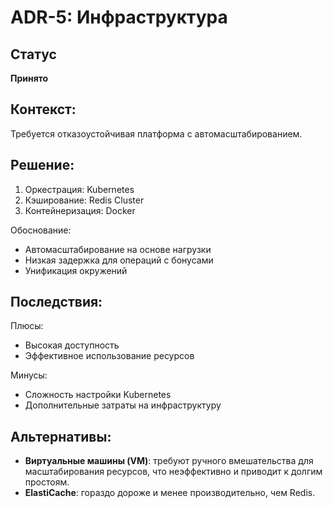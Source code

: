 # ADR-5: Инфраструктура

## Статус
**Принято**

## Контекст:
Требуется отказоустойчивая платформа с автомасштабированием.

## Решение:
1. Оркестрация: Kubernetes
2. Кэширование: Redis Cluster
3. Контейнеризация: Docker

Обоснование:
- Автомасштабирование на основе нагрузки
- Низкая задержка для операций с бонусами
- Унификация окружений

## Последствия:
Плюсы:
- Высокая доступность
- Эффективное использование ресурсов

Минусы:
- Сложность настройки Kubernetes
- Дополнительные затраты на инфраструктуру

## Альтернативы:
- **Виртуальные машины (VM)**: требуют ручного вмешательства для масштабирования ресурсов, что неэффективно и приводит к долгим простоям.
- **ElastiCache**: гораздо дороже и менее производительно, чем Redis.